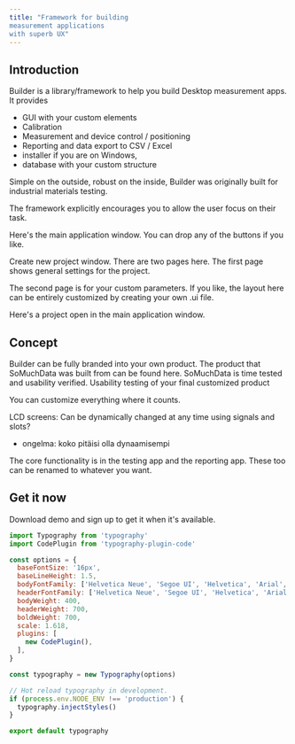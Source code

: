 ```yaml
---
title: "Framework for building 
measurement applications
with superb UX"
---
```


## Introduction
 

Builder is a library/framework to help you build Desktop measurement apps. It provides 

* GUI with your custom elements
 * Calibration
 * Measurement and device control / positioning
 * Reporting and data export to CSV / Excel
* installer if you are on Windows, 
* database with your custom structure

Simple on the outside, robust on the inside, Builder was originally built for industrial materials testing. 

The framework explicitly encourages you to allow the user focus on their task. 

Here's the main application window. You can drop any of the buttons if you like.

Create new project window. There are two pages here. The first page shows general settings for the project. 

The second page is for your custom parameters. If you like, the layout here can be entirely customized by creating your own .ui file.

Here's a project open in the main application window. 

## Concept

Builder can be fully branded into your own product. The product that SoMuchData was built from can be found here. SoMuchData is time tested and usability verified. Usability testing of your final customized product 

You can customize everything where it counts. 

LCD screens: Can be dynamically changed at any time using signals and slots?
- ongelma: koko pitäisi olla dynaamisempi

The core functionality is in the testing app and the reporting app. These too can be renamed to whatever you want.

## Get it now
Download demo and sign up to get it when it's available.


```javascript
import Typography from 'typography'
import CodePlugin from 'typography-plugin-code'

const options = {
  baseFontSize: '16px',
  baseLineHeight: 1.5,
  bodyFontFamily: ['Helvetica Neue', 'Segoe UI', 'Helvetica', 'Arial', 'sans-serif'],
  headerFontFamily: ['Helvetica Neue', 'Segoe UI', 'Helvetica', 'Arial', 'sans-serif'],
  bodyWeight: 400,
  headerWeight: 700,
  boldWeight: 700,
  scale: 1.618,
  plugins: [
    new CodePlugin(),
  ],
}

const typography = new Typography(options)

// Hot reload typography in development.
if (process.env.NODE_ENV !== 'production') {
  typography.injectStyles()
}

export default typography
```

